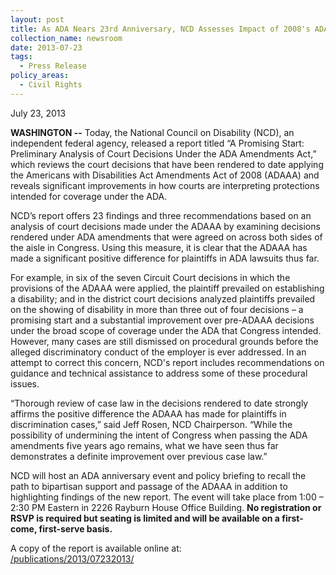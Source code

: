 ```yaml
---
layout: post
title: As ADA Nears 23rd Anniversary, NCD Assesses Impact of 2008's ADA Amendments Act
collection_name: newsroom
date: 2013-07-23
tags:
  - Press Release
policy_areas:
  - Civil Rights
---
```


July 23, 2013

**WASHINGTON --** Today, the National Council on Disability (NCD), an independent federal agency, released a report titled “A Promising Start: Preliminary Analysis of Court Decisions Under the ADA Amendments Act,” which reviews the court decisions that have been rendered to date applying the Americans with Disabilities Act Amendments Act of 2008 (ADAAA) and reveals significant improvements in how courts are interpreting protections intended for coverage under the ADA.

NCD’s report offers 23 findings and three recommendations based on an analysis of court decisions made under the ADAAA by examining decisions rendered under ADA amendments that were agreed on across both sides of the aisle in Congress. Using this measure, it is clear that the ADAAA has made a significant positive difference for plaintiffs in ADA lawsuits thus far.

For example, in six of the seven Circuit Court decisions in which the provisions of the ADAAA were applied, the plaintiff prevailed on establishing a disability; and in the district court decisions analyzed plaintiffs prevailed on the showing of disability in more than three out of four decisions – a promising start and a substantial improvement over pre-ADAAA decisions under the broad scope of coverage under the ADA that Congress intended.  However, many cases are still dismissed on procedural grounds before the alleged discriminatory conduct of the employer is ever addressed. In an attempt to correct this concern, NCD's report includes recommendations on guidance and technical assistance to address some of these procedural issues.

“Thorough review of case law in the decisions rendered to date strongly affirms the positive difference the ADAAA has made for plaintiffs in discrimination cases,” said Jeff Rosen, NCD Chairperson. “While the possibility of undermining the intent of Congress when passing the ADA amendments five years ago remains, what we have seen thus far demonstrates a definite improvement over previous case law.”

NCD will host an ADA anniversary event and policy briefing to recall the path to bipartisan support and passage of the ADAAA in addition to highlighting findings of the new report. The event will take place from 1:00 – 2:30 PM Eastern in 2226 Rayburn House Office Building. **No registration or RSVP is required but seating is limited and will be available on a first-come, first-serve basis.**

A copy of the report is available online at:\
[/publications/2013/07232013/](https://www.ncd.gov/publications/2013/07232013/)

